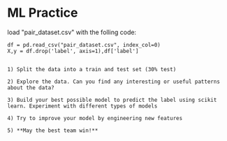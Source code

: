 # ML Practice

load "pair_dataset.csv" with the folling code:

    df = pd.read_csv("pair_dataset.csv", index_col=0)
    X,y = df.drop('label', axis=1),df['label']
            

    1) Split the data into a train and test set (30% test)

    2) Explore the data. Can you find any interesting or useful patterns about the data?

    3) Build your best possible model to predict the label using scikit learn. Experiment with different types of models

    4) Try to improve your model by engineering new features

    5) **May the best team win!**
